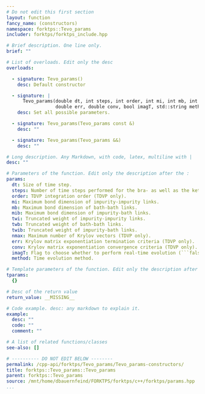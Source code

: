 ```yaml
---
# Do not edit this first section
layout: function
fancy_name: (constructors)
namespace: forktps::Tevo_params
includer: forktps/forktps_include.hpp

# Brief description. One line only.
brief: ""

# List of overloads. Edit only the desc
overloads:

  - signature: Tevo_params()
    desc: Default constructor

  - signature: |
      Tevo_params(double dt, int steps, int order, int mi, int mb, int mib, double twi, double twb, double twib, int nmax,
                  double err, double conv, bool imagT, std::string method)
    desc: Set all possible parameters.

  - signature: Tevo_params(Tevo_params const &)
    desc: ""

  - signature: Tevo_params(Tevo_params &&)
    desc: ""

# Long description. Any Markdown, with code, latex, multiline with |
desc: ""

# Parameters of the function. Edit only the description after the :
params:
  dt: Size of time step.
  steps: Number of time steps performed for the bra- as well as the ket-vector.
  order: TDVP integration order (TDVP only).
  mi: Maximum bond dimension of impurity-impurity links.
  mb: Maximum bond dimension of bath-bath links.
  mib: Maximum bond dimension of impurity-bath links.
  twi: Truncated weight of impurity-impurity links.
  twb: Truncated weight of bath-bath links.
  twib: Truncated weight of impurity-bath links.
  nmax: Maximum number of Krylov vectors (TDVP only).
  err: Krylov matrix exponentiation termination criteria (TDVP only).
  conv: Krylov matrix exponentiation convergence criteria (TDVP only).
  imagT: Flag to choose whether to perform real-time evolution (```false```) or imaginary-time evolution (```true```).
  method: Time evolution method.

# Template parameters of the function. Edit only the description after the :
tparams:
  {}

# Desc of the return value
return_value: __MISSING__

# Code example. desc: any markdown to explain it.
example:
  desc: ""
  code: ""
  comment: ""

# A list of related functions/classes
see-also: []

# ---------- DO NOT EDIT BELOW --------
permalink: /cpp-api/forktps/Tevo_params/Tevo_params-constructors/
title: forktps::Tevo_params::Tevo_params
parent: forktps::Tevo_params
source: /mnt/home/dbauernfeind/FORKTPS/forktps/c++/forktps/params.hpp
...
```


